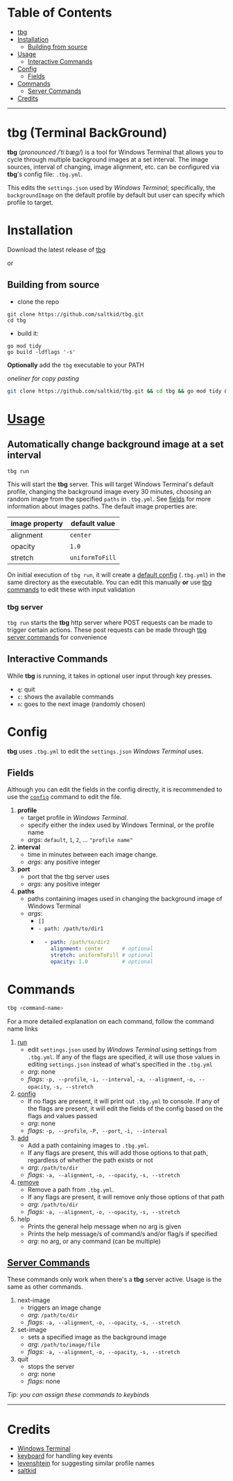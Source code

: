 # Table of Contents
- [tbg](#tbg-Terminal-Background-Gallery)
- [Installation](#installation)
    - [Building from source](#building-from-source)
- [Usage](#usage)
    - [Interactive Commands](#interactive-commands)
- [Config](#config)
    - [Fields](#fields)
- [Commands](#commands)
    - [Server Commands](#server-commands)
- [Credits](#credits)

---

# tbg (Terminal BackGround)

**tbg** (*pronounced /ˈtiːbæɡ/*) is a tool for Windows Terminal that allows you
to cycle through multiple background images at a set interval. The image
sources, interval of changing, image alignment, etc. can be configured
via **tbg**'s config file: `.tbg.yml`.

This edits the `settings.json` used by *Windows Terminal*; specifically, the
`backgroundImage` on the default profile by default but user can specify which
profile to target. 

# Installation
Download the latest release of [tbg](https://github.com/saltkid/tbg/releases)

or

## Building from source
- clone the repo
```
git clone https://github.com/saltkid/tbg.git
cd tbg
```
- build it:
```
go mod tidy
go build -ldflags '-s'
```
**Optionally** add the `tbg` executable to your PATH

*oneliner for copy pasting*
```bash
git clone https://github.com/saltkid/tbg.git && cd tbg && go mod tidy && go build -ldflags '-s'
```

# [Usage](https://github.com/saltkid/tbg/blob/main/docs/run_command_usage.md)
## Automatically change background image at a set interval
```
tbg run
```
This will start the **tbg** server. This will target Windows Terminal's default
profile, changing the background image every 30 minutes, choosing an random
image from the specified `paths` in `.tbg.yml`. See [fields](#fields) for more
information about images paths. The default image properties are:

| image property | default value  |
|----------------|----------------|
| alignment      | `center`       |
| opacity        | `1.0`          |
| stretch        | `uniformToFill`|

On initial execution of `tbg run`, it will create a [default config](#config)
(`.tbg.yml`) in the same directory as the executable. You can edit this
manually **or** use [tbg commands](#commands) to edit these with input
validation

### tbg server
`tbg run` starts the **tbg** http server where POST requests can be made to
trigger certain actions. These post requests can be made through [tbg server
commands](#server-commands) for convenience

## Interactive Commands
While **tbg** is running, it takes in optional user input through key presses.
- `q`: quit
- `c`: shows the available commands
- `n`: goes to the next image (randomly chosen)


# Config
**tbg** uses `.tbg.yml` to edit the `settings.json` *Windows Terminal* uses.

## Fields
Although you can edit the fields in the config directly, it is recommended to
use the [`config`](https://github.com/saltkid/tbg/blob/main/docs/config_command_usage.md)
command to edit the file.
1. **profile**
    - target profile in *Windows Terminal*.
    - specify either the index used by Windows Terminal, or the profile name
    - *args*: `default`, `1`, `2`, ... `"profile name"`
2. **interval**
    - time in minutes between each image change.
    - *args*: any positive integer 
3. **port**
    - port that the tbg server uses
    - *args*: any positive integer
4. **paths** 
    - paths containing images used in changing the background image of Windows
    Terminal
    - *args*:
        - `[]`
        - `- path: /path/to/dir1` 
        - ```yaml
            - path: /path/to/dir2
              alignment: center      # optional
              stretch: uniformToFill # optional
              opacity: 1.0           # optional

# Commands
```zsh
tbg <command-name>
```
For a more detailed explanation on each command, follow the command name links

1. [run](https://github.com/saltkid/tbg/blob/main/docs/run_command_usage.md) 
    - edit `settings.json` used by *Windows Terminal* using settings from
    `.tbg.yml`. If any of the flags are specified, it will use those values in
    editing `settings.json` instead of what's specified in the `.tbg.yml`
    - *arg*: none 
    - *flags*: `-p, --profile`, `-i, --interval`, `-a, --alignment`,
    `-o, --opacity`, `-s, --stretch`
2. [config](https://github.com/saltkid/tbg/blob/main/docs/config_command_usage.md) 
    - If no flags are present, it will print out `.tbg.yml` to console. If any
    of the flags are present, it will edit the fields of the config based on
    the flags and values passed
    - *arg*: none 
    - *flags*: `-p, --profile`, `-P, --port`, `-i, --interval`
3. [add](https://github.com/saltkid/tbg/blob/main/docs/add_command_usage.md) 
    - Add a path containing images to `.tbg.yml`.
    - If any flags are present, this will add those options to that path,
    regardless of whether the path exists or not
    - *arg*: `/path/to/dir` 
    - *flags*: `-a, --alignment`, `-o, --opacity`, `-s, --stretch` 
4. [remove](https://github.com/saltkid/tbg/blob/main/docs/remove_command_usage.md) 
    - Remove a path from `.tbg.yml`.
    - If any flags are present, it will remove only those options of that path
    - *arg*: `/path/to/dir` 
    - *flags*: `-a, --alignment`, `-o, --opacity`, `-s, --stretch` 
5. help
    - Prints the general help message when no arg is given
    - Prints the help message/s of command/s and/or flag/s if specified
    - *arg*: no arg, or any command (can be multiple)

## [Server Commands](https://github.com/saltkid/tbg/blob/main/docs/server_commands_usage.md)
These commands only work when there's a **tbg** server active. Usage is the
same as other commands.
1. next-image
    - triggers an image change
    - *arg*: `/path/to/dir` 
    - *flags*: `-a, --alignment`, `-o, --opacity`, `-s, --stretch`
2. set-image
    - sets a specified image as the background image
    - *arg*: `/path/to/image/file` 
    - *flags*: `-a, --alignment`, `-o, --opacity`, `-s, --stretch`
3. quit
    - stops the server
    - *arg*: none
    - *flags*: none

*Tip: you can assign these commands to keybinds*

---
# Credits
- [Windows Terminal](https://github.com/microsoft/terminal)
- [keyboard](https://github.com/eiannone/keyboard) for handling key events
- [levenshtein](github.com/agnivade/levenshtein) for suggesting similar profile names
- [saltkid](https://github.com/saltkid)
